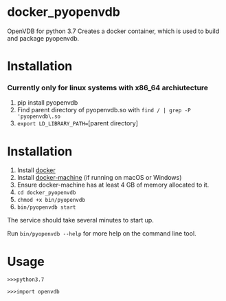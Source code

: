 # docker_pyopenvdb
OpenVDB for python 3.7
Creates a docker container, which is used to build and package pyopenvdb.

# Installation
### Currently only for linux systems with x86_64 archiutecture
1. pip install pyopenvdb
2. Find parent directory of pyopenvdb.so with `find / | grep -P 'pyopenvdb\.so`
3. `export LD_LIBRARY_PATH=`[parent directory]

# Installation
1. Install [docker](https://docs.docker.com/v17.09/engine/installation)
2. Install [docker-machine](https://docs.docker.com/machine/install-machine) (if running on macOS or Windows)
3. Ensure docker-machine has at least 4 GB of memory allocated to it.
4. `cd docker_pyopenvdb`
5. `chmod +x bin/pyopenvdb`
6. `bin/pyopenvdb start`

The service should take several minutes to start up.

Run `bin/pyopenvdb --help` for more help on the command line tool.

# Usage
`>>>python3.7`

`>>>import openvdb`
